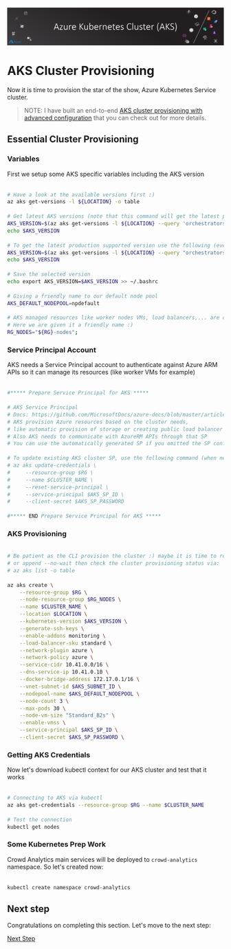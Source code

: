 ![banner](assets/banner.png)

# AKS Cluster Provisioning

Now it is time to provision the star of the show, Azure Kubernetes Service cluster.

>NOTE: I have built an end-to-end [AKS cluster provisioning with advanced configuration](https://aka.ms/aks-adv-provision) that you can check out for more details.

## Essential Cluster Provisioning

### Variables

First we setup some AKS specific variables including the AKS version

```bash

# Have a look at the available versions first :)
az aks get-versions -l ${LOCATION} -o table

# Get latest AKS versions (note that this command will get the latest preview version if preview flag is activated)
AKS_VERSION=$(az aks get-versions -l ${LOCATION} --query 'orchestrators[-1].orchestratorVersion' -o tsv)
echo $AKS_VERSION

# To get the latest production supported version use the following (even if preview flag is activated):
AKS_VERSION=$(az aks get-versions -l ${LOCATION} --query "orchestrators[?isPreview==null].{Version:orchestratorVersion} | [-1]" -o tsv)
echo $AKS_VERSION

# Save the selected version
echo export AKS_VERSION=$AKS_VERSION >> ~/.bashrc

# Giving a friendly name to our default node pool
AKS_DEFAULT_NODEPOOL=npdefault

# AKS managed resources like worker nodes VMs, load balancers,... are created in a separate resource group.
# Here we are given it a friendly name :)
RG_NODES="${RG}-nodes";

```

### Service Principal Account

AKS needs a Service Principal account to authenticate against Azure ARM APIs so it can manage its resources (like worker VMs for example)

```bash

#***** Prepare Service Principal for AKS *****

# AKS Service Principal
# Docs: https://github.com/MicrosoftDocs/azure-docs/blob/master/articles/aks/kubernetes-service-principal.md
# AKS provision Azure resources based on the cluster needs, 
# like automatic provision of storage or creating public load balancer
# Also AKS needs to communicate with AzureRM APIs through that SP
# You can use the automatically generated SP if you omitted the SP configuration in AKS creation process

# To update existing AKS cluster SP, use the following command (when needed):
# az aks update-credentials \
#     --resource-group $RG \
#     --name $CLUSTER_NAME \
#     --reset-service-principal \
#     --service-principal $AKS_SP_ID \
#     --client-secret $AKS_SP_PASSWORD

#***** END Prepare Service Principal for AKS *****

```

### AKS Provisioning

```bash

# Be patient as the CLI provision the cluster :) maybe it is time to refresh your cup of coffee
# or append --no-wait then check the cluster provisioning status via:
# az aks list -o table

az aks create \
    --resource-group $RG \
    --node-resource-group $RG_NODES \
    --name $CLUSTER_NAME \
    --location $LOCATION \
    --kubernetes-version $AKS_VERSION \
    --generate-ssh-keys \
    --enable-addons monitoring \
    --load-balancer-sku standard \
    --network-plugin azure \
    --network-policy azure \
    --service-cidr 10.41.0.0/16 \
    --dns-service-ip 10.41.0.10 \
    --docker-bridge-address 172.17.0.1/16 \
    --vnet-subnet-id $AKS_SUBNET_ID \
    --nodepool-name $AKS_DEFAULT_NODEPOOL \
    --node-count 3 \
    --max-pods 30 \
    --node-vm-size "Standard_B2s" \
    --enable-vmss \
    --service-principal $AKS_SP_ID \
    --client-secret $AKS_SP_PASSWORD \

```

### Getting AKS Credentials

Now let's download kubectl context for our AKS cluster and test that it works

```bash

# Connecting to AKS via kubectl
az aks get-credentials --resource-group $RG --name $CLUSTER_NAME

# Test the connection
kubectl get nodes

```

### Some Kubernetes Prep Work

Crowd Analytics main services will be deployed to ```crowd-analytics``` namespace. So let's created now:

```bash

kubectl create namespace crowd-analytics

```

## Next step

Congratulations on completing this section. Let's move to the next step:

[Next Step](../04-iot/)
